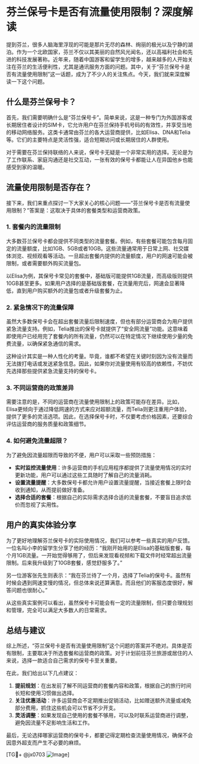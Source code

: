 # 芬兰保号卡是否有流量使用限制？深度解读

提到芬兰，很多人脑海里浮现的可能是那片无尽的森林、绚丽的极光以及宁静的湖泊。作为一个北欧国家，芬兰不仅以其美丽的自然风光闻名，还以高福利社会和先进的科技发展著称。近年来，随着中国游客和留学生的增多，越来越多的人开始关注在芬兰的生活便利性，尤其是通讯服务方面的问题。其中，关于“芬兰保号卡是否有流量使用限制”这一话题，成为了不少人的关注焦点。今天，我们就来深度解读一下这个问题。

## 什么是芬兰保号卡？

首先，我们需要明确什么是“芬兰保号卡”。简单来说，这是一种专门为外国游客或长期居住者设计的SIM卡，它允许用户在芬兰保持手机号码的有效性，并享受当地的移动网络服务。这类卡通常由芬兰的各大运营商提供，比如Elisa、DNA和Telia等。它们的主要特点是灵活性强，适合短期访问或长期居住的人群使用。

对于需要在芬兰保持联络的人来说，保号卡无疑是一个非常实用的选择。无论是为了工作联系、家庭沟通还是社交互动，一张有效的保号卡都能让人在异国他乡也能感受到家的温暖。

## 流量使用限制是否存在？

接下来，我们来重点探讨一下大家关心的核心问题——“芬兰保号卡是否有流量使用限制？”答案是：这取决于具体的套餐类型和运营商政策。

### 1. 套餐内的流量限制

大多数芬兰保号卡都会提供不同类型的流量套餐。例如，有些套餐可能包含每月固定的流量额度，比如1GB、5GB或者10GB。这些流量通常用于日常上网、社交媒体浏览、视频观看等活动。一旦超出套餐内提供的流量额度，用户的网速可能会被限制，或者需要额外购买流量包。

以Elisa为例，其保号卡常见的套餐中，基础版可能提供1GB流量，而高级版则提供10GB甚至更多。如果用户选择的是基础版套餐，在流量用完后，网速会显著降低，直到用户购买额外的流量包或者升级套餐为止。

### 2. 紧急情况下的流量保障

虽然大多数保号卡会在超出套餐流量后限制速度，但也有部分运营商会为用户提供紧急流量支持。例如，Telia推出的保号卡就提供了“安全网流量”功能。这意味着即使用户已经用完了套餐内的所有流量，仍然可以在特定情况下继续使用少量的免费流量，以确保紧急通信的需求。

这种设计其实是一种人性化的考量。毕竟，谁都不希望在关键时刻因为没有流量而无法拨打电话或发送紧急信息。因此，如果你对流量使用有较高的依赖性，不妨优先选择那些提供紧急流量支持的保号卡。

### 3. 不同运营商的政策差异

需要注意的是，不同的运营商在流量使用限制上的政策可能存在差异。比如，Elisa更倾向于通过降低网速的方式来应对超额流量，而Telia则更注重用户体验，提供了更多的灵活选项。因此，在选择保号卡时，不仅要考虑价格因素，还要综合评估运营商的服务质量和政策细节。

### 4. 如何避免流量超限？

为了避免因流量超限而导致的不便，用户可以采取一些预防措施：

- **实时监控流量使用**：许多运营商的手机应用程序都提供了流量使用情况的实时更新功能，用户可以通过这些工具随时了解自己的流量消耗。
- **设置流量提醒**：大多数保号卡都允许用户设置流量提醒，当接近套餐上限时会收到通知，从而提前做好准备。
- **选择合适的套餐**：根据自己的实际需求选择合适的流量套餐，不要盲目追求低价而忽视了实用性。

## 用户的真实体验分享

为了更好地理解芬兰保号卡的实际使用情况，我们可以参考一些真实的用户反馈。一位名叫小李的留学生分享了他的经历：“我刚开始用的是Elisa的基础版套餐，每个月1GB流量。一开始觉得够用了，但后来发现看视频和下载文件时经常超出流量限制。后来我升级到了10GB套餐，感觉舒服多了。”

另一位游客张先生则表示：“我在芬兰待了一个月，选择了Telia的保号卡。虽然有时候会遇到网速变慢的情况，但总体来说还算满意。而且他们的客服态度很好，解答问题也很耐心。”

从这些真实案例可以看出，虽然保号卡可能会有一定的流量限制，但只要合理规划和管理，完全可以满足大多数人的日常需求。

## 总结与建议

综上所述，“芬兰保号卡是否有流量使用限制”这个问题的答案并不绝对。具体是否有限制，主要取决于所选套餐和运营商的政策。对于计划前往芬兰旅游或居住的人来说，选择一款适合自己需求的保号卡至关重要。

在此，我们给出以下几点建议：

1. **提前规划**：在出发前了解不同运营商的套餐内容和政策，根据自己的旅行时间长短和使用习惯做出选择。
2. **关注优惠活动**：许多运营商会不定期推出促销活动，比如赠送额外流量或减免部分费用，抓住这些机会可以节省不少开支。
3. **灵活调整**：如果发现自己使用的套餐不够用，可以及时联系运营商进行调整，避免因流量不足影响生活和工作。

最后，无论选择哪家运营商的保号卡，都要记得定期检查流量使用情况，确保不会因意外超支而产生不必要的麻烦。

[TG💪+ @jx0703 ![Image](https://github.com/user-attachments/assets/dbca1d08-cadb-493c-b0ec-ad6f7a83f270)]
